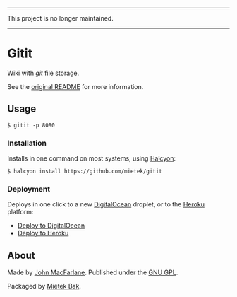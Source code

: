 -------------------------------------------------------------------------------

This project is no longer maintained.

-------------------------------------------------------------------------------


Gitit
=====

Wiki with _git_ file storage.

See the [original README](https://github.com/mietek/gitit/blob/master/README.original.md) for more information.


Usage
-----

```
$ gitit -p 8080
```


### Installation

Installs in one command on most systems, using [Halcyon](https://halcyon.sh/):

```
$ halcyon install https://github.com/mietek/gitit
```


### Deployment

Deploys in one click to a new [DigitalOcean](https://digitalocean.com/) droplet, or to the [Heroku](https://heroku.com/) platform:

- [Deploy to DigitalOcean](https://halcyon.sh/deploy/?url=https://github.com/mietek/gitit)
- [Deploy to Heroku](https://heroku.com/deploy?template=https://github.com/mietek/gitit)


About
-----

Made by [John MacFarlane](https://github.com/jgm/gitit/).  Published under the [GNU GPL](https://github.com/mietek/gitit/blob/master/LICENSE).

Packaged by [Miëtek Bak](https://mietek.io/).
